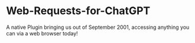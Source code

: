 # Web-Requests-for-ChatGPT
A native Plugin bringing us out of September 2001, accessing anything you can via a web browser today!
